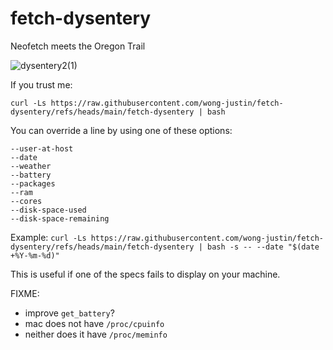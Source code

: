 # fetch-dysentery

Neofetch meets the Oregon Trail

![dysentery2(1)](https://github.com/user-attachments/assets/bbaa18a4-7cab-4e87-bcf1-9ec83e29c29f)

If you trust me:

```
curl -Ls https://raw.githubusercontent.com/wong-justin/fetch-dysentery/refs/heads/main/fetch-dysentery | bash
```

You can override a line by using one of these options:

```
--user-at-host
--date
--weather
--battery
--packages
--ram
--cores
--disk-space-used
--disk-space-remaining
```

Example: `curl -Ls https://raw.githubusercontent.com/wong-justin/fetch-dysentery/refs/heads/main/fetch-dysentery | bash -s -- --date "$(date +%Y-%m-%d)"`

This is useful if one of the specs fails to display on your machine.

FIXME:

- improve `get_battery`?
- mac does not have `/proc/cpuinfo`
- neither does it have `/proc/meminfo`
